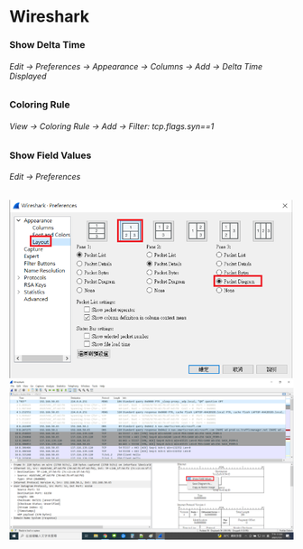 # Wireshark
### Show Delta Time
###### Edit -> Preferences -> Appearance -> Columns -> Add -> Delta Time Displayed
### Coloring Rule
###### View -> Coloring Rule -> Add -> Filter: tcp.flags.syn==1
### Show Field Values
###### Edit -> Preferences 
![wireshark_preferences2.png not found.](./img/wireshark_preferences2.png)
![wireshark_show_field_values.png not found.](./img/wireshark_show_field_values.png)


